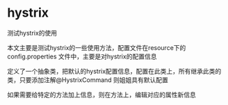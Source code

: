 # hystrix
测试hystrix的使用

本文主要是测试hystrix的一些使用方法，配置文件在resource下的config.properties 文件中，主要是对hystrix的配置信息
  
  定义了一个抽象类，把默认的hystrix配置信息，配置在此类上，所有继承此类的类，只要添加注解@HystrixCommand 则姐姐具有默认配置
  
  如果需要给特定的方法加上信息，则在方法上，编辑对应的属性新信息
